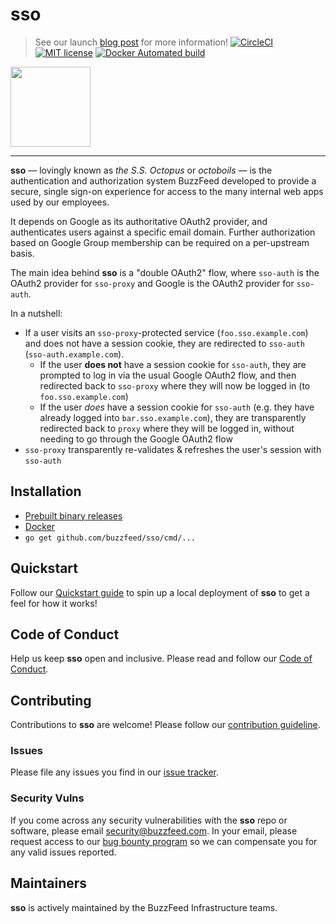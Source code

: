 # sso
> See our launch [blog post](https://tech.buzzfeed.com/unleashing-the-a6a1a5da39d6) for more information!
[![CircleCI](https://circleci.com/gh/buzzfeed/sso.svg?style=svg)](https://circleci.com/gh/buzzfeed/sso)
[![MIT license](http://img.shields.io/badge/license-MIT-brightgreen.svg)](http://opensource.org/licenses/MIT)
[![Docker Automated build](https://img.shields.io/docker/automated/buzzfeed/sso.svg)](https://hub.docker.com/r/buzzfeed/sso/)

<img src="https://user-images.githubusercontent.com/10510566/44476420-a64e5980-a605-11e8-8ad9-2820109deb75.png" width="128px">

----

**sso** — lovingly known as *the S.S. Octopus* or *octoboils* — is the
authentication and authorization system BuzzFeed developed to provide a secure,
single sign-on experience for access to the many internal web apps used by our
employees.

It depends on Google as its authoritative OAuth2 provider, and authenticates
users against a specific email domain. Further authorization based on Google
Group membership can be required on a per-upstream basis.

The main idea behind **sso** is a "double OAuth2" flow, where `sso-auth` is the
OAuth2 provider for `sso-proxy` and Google is the OAuth2 provider for `sso-auth`.

In a nutshell:

- If a user visits an `sso-proxy`-protected service (`foo.sso.example.com`) and does not have a session cookie, they are redirected to `sso-auth` (`sso-auth.example.com`).
   - If the user **does not** have a session cookie for `sso-auth`,
     they are prompted to log in via the usual Google OAuth2 flow, and then
     redirected back to `sso-proxy` where they will now be logged in (to
     `foo.sso.example.com`)
   - If the user *does* have a session cookie for `sso-auth` (e.g. they
     have already logged into `bar.sso.example.com`), they are
     transparently redirected back to `proxy` where they will be logged in,
     without needing to go through the Google OAuth2 flow
- `sso-proxy` transparently re-validates & refreshes the user's session with `sso-auth`

## Installation

- [Prebuilt binary releases](https://github.com/buzzfeed/sso/releases)
- [Docker][docker_hub]
- `go get github.com/buzzfeed/sso/cmd/...`

## Quickstart

Follow our [Quickstart guide](docs/quickstart.md) to spin up a local deployment
of **sso** to get a feel for how it works!

## Code of Conduct

Help us keep **sso** open and inclusive. Please read and follow our [Code of Conduct](CODE_OF_CONDUCT.md).

## Contributing

Contributions to **sso** are welcome! Please follow our [contribution guideline](CONTRIBUTING.md).

### Issues

Please file any issues you find in our [issue tracker](https://github.com/buzzfeed/sso/issues).

### Security Vulns

If you come across any security vulnerabilities with the **sso** repo or software, please email security@buzzfeed.com. In your email, please request access to our [bug bounty program](https://hackerone.com/buzzfeed) so we can compensate you for any valid issues reported.

## Maintainers

**sso** is actively maintained by the BuzzFeed Infrastructure teams.

[docker_hub]: https://hub.docker.com/r/buzzfeed/sso/
